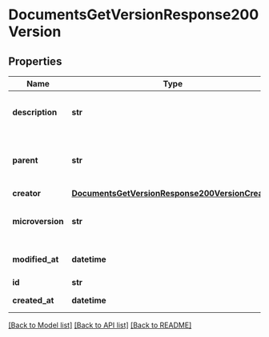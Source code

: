 # DocumentsGetVersionResponse200Version

## Properties
Name | Type | Description | Notes
------------ | ------------- | ------------- | -------------
**description** | **str** | User-provided description of version | [optional] 
**parent** | **str** | ID of parent version, or empty string for root version | [optional] 
**creator** | [**DocumentsGetVersionResponse200VersionCreator**](DocumentsGetVersionResponse200VersionCreator.md) |  | [optional] 
**microversion** | **str** | Document microversion ID for version | [optional] 
**modified_at** | **datetime** | Last modification date | [optional] 
**id** | **str** | ID of version | [optional] 
**created_at** | **datetime** | Creation date | [optional] 

[[Back to Model list]](../README.md#documentation-for-models) [[Back to API list]](../README.md#documentation-for-api-endpoints) [[Back to README]](../README.md)


